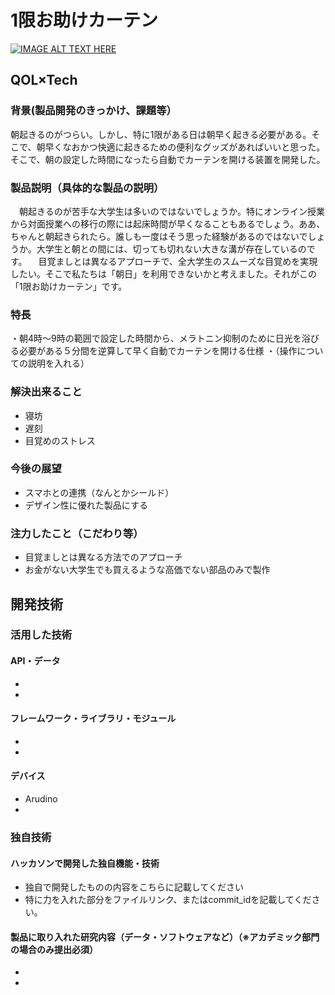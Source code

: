 # 1限お助けカーテン

[![IMAGE ALT TEXT HERE](https://jphacks.com/wp-content/uploads/2020/09/JPHACKS2020_ogp.jpg)](https://www.youtube.com/watch?v=G5rULR53uMk)

## QOL×Tech
### 背景(製品開発のきっかけ、課題等）


朝起きるのがつらい。しかし、特に1限がある日は朝早く起きる必要がある。そこで、朝早くなおかつ快適に起きるための便利なグッズがあればいいと思った。そこで、朝の設定した時間になったら自動でカーテンを開ける装置を開発した。

### 製品説明（具体的な製品の説明）

　朝起きるのが苦手な大学生は多いのではないでしょうか。特にオンライン授業から対面授業への移行の際には起床時間が早くなることもあるでしょう。ああ、ちゃんと朝起きられたら。誰しも一度はそう思った経験があるのではないでしょうか。大学生と朝との間には、切っても切れない大きな溝が存在しているのです。
　目覚ましとは異なるアプローチで、全大学生のスムーズな目覚めを実現したい。そこで私たちは「朝日」を利用できないかと考えました。それがこの「1限お助けカーテン」です。
 
### 特長
・朝4時～9時の範囲で設定した時間から、メラトニン抑制のために日光を浴びる必要がある５分間を逆算して早く自動でカーテンを開ける仕様
・（操作についての説明を入れる）

### 解決出来ること
* 寝坊
* 遅刻
* 目覚めのストレス

### 今後の展望

* スマホとの連携（なんとかシールド）
* デザイン性に優れた製品にする

### 注力したこと（こだわり等）

* 目覚ましとは異なる方法でのアプローチ
* お金がない大学生でも買えるような高価でない部品のみで製作

## 開発技術
### 活用した技術
#### API・データ
* 
* 

#### フレームワーク・ライブラリ・モジュール
* 
* 

#### デバイス
* Arudino
* 

### 独自技術
#### ハッカソンで開発した独自機能・技術
* 独自で開発したものの内容をこちらに記載してください
* 特に力を入れた部分をファイルリンク、またはcommit_idを記載してください。

#### 製品に取り入れた研究内容（データ・ソフトウェアなど）（※アカデミック部門の場合のみ提出必須）
* 
* 
